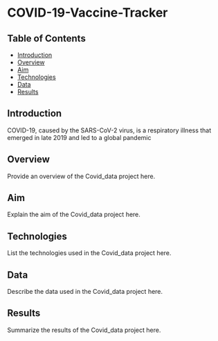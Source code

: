 # COVID-19-Vaccine-Tracker
## Table of Contents
- [Introduction](#introductio)
- [Overview](#overview)
- [Aim](#aim)
- [Technologies](#technologies)
- [Data](#data)
- [Results](#results)

## Introduction
COVID-19, caused by the SARS-CoV-2 virus, is a respiratory illness that emerged in late 2019 and led to a global pandemic
## Overview
Provide an overview of the Covid_data project here.

## Aim
Explain the aim of the Covid_data project here.

## Technologies
List the technologies used in the Covid_data project here.

## Data
Describe the data used in the Covid_data project here.

## Results
Summarize the results of the Covid_data project here.
